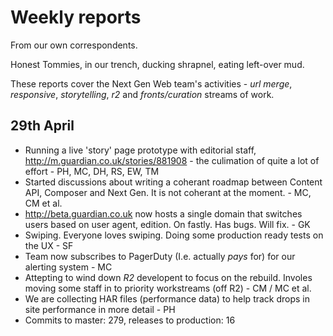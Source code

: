 # Weekly reports

From our own correspondents.

Honest Tommies, in our trench, ducking shrapnel, eating left-over mud.

These reports cover the Next Gen Web team's activities -  _url merge_, _responsive_, _storytelling_, _r2_ and _fronts/curation_ streams of work.

## 29th April

- Running a live 'story' page prototype with editorial staff, http://m.guardian.co.uk/stories/881908 - the culimation of quite a lot of effort - PH, MC, DH, RS, EW, TM
- Started discussions about writing a coherant roadmap between Content API, Composer and Next Gen. It is not coherant at the moment. - MC, CM et al.
- http://beta.guardian.co.uk now hosts a single domain that switches users based on user agent, edition. On fastly. Has bugs. Will fix. - GK
- Swiping. Everyone loves swiping. Doing some production ready tests on the UX - SF
- Team now subscribes to PagerDuty (I.e. actually *pays* for) for our alerting system - MC
- Attepting to wind down _R2_ developent to focus on the rebuild. Involes moving some staff in to priority workstreams (off R2) - CM / MC et al.
- We are collecting HAR files (performance data) to help track drops in site performance in more detail - PH
- Commits to master: 279, releases to production: 16

